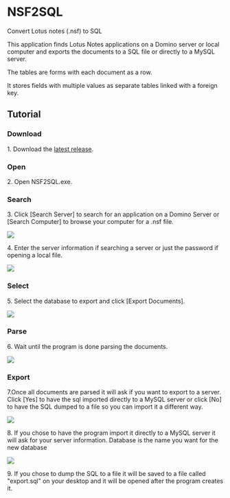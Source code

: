 # NSF2SQL

Convert Lotus notes (.nsf) to SQL

This application finds Lotus Notes applications on a Domino server or local computer and exports the documents to a SQL file or directly to a MySQL server.

The tables are forms with each document as a row.

It stores fields with multiple values as separate tables linked with a foreign key.

## Tutorial

### Download

1\. Download the [latest release](https://github.com/UziTech/NSF2SQL/releases/latest).

### Open

2\. Open NSF2SQL.exe.

### Search

3\. Click [Search Server] to search for an application on a Domino Server or [Search Computer] to browse your computer for a .nsf file.

![](http://uzitech.github.io/images/nsf2sql1.png)

4\. Enter the server information if searching a server or just the password if opening a local file.

![](http://uzitech.github.io/images/nsf2sql2.png)

### Select

5\. Select the database to export and click [Export Documents].

![](http://uzitech.github.io/images/nsf2sql3.png)

### Parse

6\. Wait until the program is done parsing the documents.

![](http://uzitech.github.io/images/nsf2sql4.png)

### Export

7\.Once all documents are parsed it will ask if you want to export to a server. Click [Yes] to have the sql imported directly to a MySQL server or click [No] to have the SQL dumped to a file so you can import it a different way.

![](http://uzitech.github.io/images/nsf2sql8.png)

8\. If you chose to have the program import it directly to a MySQL server it will ask for your server information. Database is the name you want for the new database

![](http://uzitech.github.io/images/nsf2sql6.png)

9\. If you chose to dump the SQL to a file it will be saved to a file called "export.sql" on your desktop and it will be opened after the program creates it.
